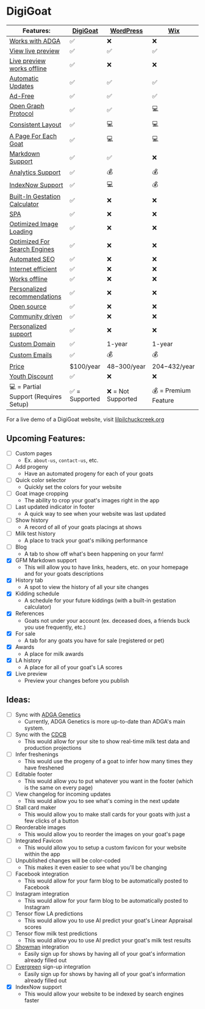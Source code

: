 
# DigiGoat
| Features: | [DigiGoat](https://github.com/DigiGoat) | [WordPress](https://wordpress.com/pricing/) | [Wix](https://www.wix.com/plans) |
| --- | --- | --- | --- |
| [Works with ADGA](./features/README.md#works-with-adga) | :white_check_mark: | :x: | :x: |
| [View live preview](./features/README.md#view-live-preview) | :white_check_mark: | :white_check_mark: | :white_check_mark: |
| [Live preview works offline](./features/README.md#live-preview-works-offline) | :white_check_mark: | :x: | :x: |
| [Automatic Updates](./features/README.md#automatic-updates) | :white_check_mark: | :white_check_mark: | :white_check_mark: |
| [Ad-Free](./features/README.md#ad-free) | :white_check_mark: | :white_check_mark: | :white_check_mark: |
| [Open Graph Protocol](./features/README.md#open-graph-protocol) | :white_check_mark: | :white_check_mark: | :computer: |
| [Consistent Layout](./features/README.md#consistent-layout) | :white_check_mark: | :computer: | :computer: |
| [A Page For Each Goat](./features/README.md#a-page-for-each-goat) | :white_check_mark: | :computer: | :computer: |
| [Markdown Support](./features/README.md#markdown-support) | :white_check_mark: | :white_check_mark: | :x: |
| [Analytics Support](./features/README.md#analytics-support) | :white_check_mark: | :moneybag: | :moneybag: |
| [IndexNow Support](./features/README.md#indexnow-support) | :white_check_mark: | :computer: | :moneybag: |
| [Built-In Gestation Calculator](./features/README.md#built-in-gestation-calculator) | :white_check_mark: | :x: | :x: |
| [SPA](./features/README.md#spa) | :white_check_mark: | :x: | :x: |
| [Optimized Image Loading](./features/README.md#optimized-image-loading) | :white_check_mark: | :x: | :x: |
| [Optimized For Search Engines](./features/README.md#optimized-for-search-engines) | :white_check_mark: | :x: | :x: |
| [Automated SEO](./features/README.md#automated-seo) | :white_check_mark: | :x: | :x: |
| [Internet efficient](./features/README.md#internet-efficient) | :white_check_mark: | :x: | :x: |
| [Works offline](./features/README.md#works-offline) | :white_check_mark: | :x: | :x: |
| [Personalized recommendations](./features/README.md#personalized-recommendations) | :white_check_mark: | :x: | :x: |
| [Open source](./features/README.md#open-source) | :white_check_mark: | :x: | :x: |
| [Community driven](./features/README.md#community-driven) | :white_check_mark: | :x: | :x: |
| [Personalized support](./features/README.md#personalized-support) | :white_check_mark: | :x: | :x: |
| [Custom Domain](./features/README.md#custom-domain) | :white_check_mark: | 1-year | 1-year |
| [Custom Emails](./features/README.md#custom-emails) | :white_check_mark: | :moneybag: | :moneybag: |
| [Price](./features/README.md#price) | $100/year | $48-$300/year | $204-$432/year |
| [Youth Discount](./features/README.md#youth-discount) | :white_check_mark: | :x: | :x: |
| :computer: = Partial Support (Requires Setup) | :white_check_mark: = Supported | :x: = Not Supported | :moneybag: = Premium Feature |

For a live demo of a DigiGoat website, visit [lilpilchuckcreek.org](https://lilpilchuckcreek.org/)

## Upcoming Features:
  - [ ] Custom pages
    - Ex. `about-us`, `contact-us`, etc.
  - [ ] Add progeny
    - Have an automated progeny for each of your goats
  - [ ] Quick color selector
    - Quickly set the colors for your website
  - [ ] Goat image cropping
    - The ability to crop your goat's images right in the app
  - [ ] Last updated indicator in footer
    - A quick way to see when your website was last updated
  - [ ] Show history
    - A record of all of your goats placings at shows
  - [ ] Milk test history
    - A place to track your goat's milking performance
  - [ ] Blog
    - A tab to show off what's been happening on your farm!
  - [x] GFM Markdown support
    - This will allow you to have links, headers, etc. on your homepage and for your goats descriptions
  - [x] History tab
    - A spot to view the history of all your site changes
  - [x] Kidding schedule
    - A schedule for your future kiddings (with a built-in gestation calculator)
  - [x] References
    - Goats not under your account (ex. deceased does, a friends buck you use frequently, etc.)
  - [x] For sale
    - A tab for any goats you have for sale (registered or pet)
  - [x] Awards
    - A place for milk awards
  - [x] LA history
    - A place for all of your goat's LA scores
  - [x] Live preview
    - Preview your changes before you publish



## Ideas:
  - [ ] Sync with [ADGA Genetics](https://genetics.adga.org/)
    - Currently, ADGA Genetics is more up-to-date than ADGA's main system.
  - [ ] Sync with the [CDCB](https://webconnect.uscdcb.com/#/queries)
    - This would allow for your site to show real-time milk test data and production projections
  - [ ] Infer freshenings
    - This would use the progeny of a goat to infer how many times they have freshened
  - [ ] Editable footer
    - This would allow you to put whatever you want in the footer (which is the same on every page)
  - [ ] View changelog for incoming updates
    - This would allow you to see what's coming in the next update
  - [ ] Stall card maker
    - This would allow you to make stall cards for your goats with just a few clicks of a button
  - [ ] Reorderable images
    - This would allow you to reorder the images on your goat's page
  - [ ] Integrated Favicon
    - This would allow you to setup a custom favicon for your website within the app
  - [ ] Unpublished changes will be color-coded
    - This makes it even easier to see what you'll be changing
  - [ ] Facebook integration
    - This would allow for your farm blog to be automatically posted to Facebook
  - [ ] Instagram integration
    - This would allow for your farm blog to be automatically posted to Instagram
  - [ ] Tensor flow LA predictions
    - This would allow you to use AI predict your goat's Linear Appraisal scores
  - [ ] Tensor flow milk test predictions
    - This would allow you to use AI predict your goat's milk test results
  - [ ] [Showman](https://www.showman.app/) integration
    - Easily sign up for shows by having all of your goat's information already filled out
  - [ ] [Evergreen](https://egreen.fairwire.com/) sign-up integration
    - Easily sign up for shows by having all of your goat's information already filled out
  - [x] IndexNow support
    - This would allow your website to be indexed by search engines faster
